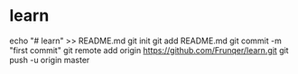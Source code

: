 # learn

echo "# learn" >> README.md
git init
git add README.md
git commit -m "first commit"
git remote add origin https://github.com/Frunqer/learn.git
git push -u origin master
